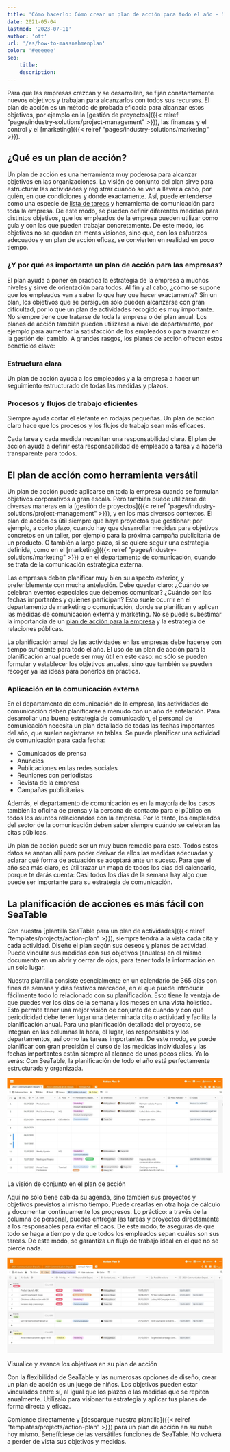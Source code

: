```yaml
---
title: 'Cómo hacerlo: Cómo crear un plan de acción para todo el año - SeaTable'
date: 2021-05-04
lastmod: '2023-07-11'
author: 'ott'
url: '/es/how-to-massnahmenplan'
color: '#eeeeee'
seo:
    title:
    description:
---
```


Para que las empresas crezcan y se desarrollen, se fijan constantemente nuevos objetivos y trabajan para alcanzarlos con todos sus recursos. El plan de acción es un método de probada eficacia para alcanzar estos objetivos, por ejemplo en la [gestión de proyectos]({{< relref "pages/industry-solutions/project-management" >}}), las finanzas y el control y el [marketing]({{< relref "pages/industry-solutions/marketing" >}}).

## ¿Qué es un plan de acción?

Un plan de acción es una herramienta muy poderosa para alcanzar objetivos en las organizaciones. La visión de conjunto del plan sirve para estructurar las actividades y registrar cuándo se van a llevar a cabo, por quién, en qué condiciones y dónde exactamente. Así, puede entenderse como una especie de [lista de tareas](https://seatable.io/es/to-do-liste-online/) y herramienta de comunicación para toda la empresa. De este modo, se pueden definir diferentes medidas para distintos objetivos, que los empleados de la empresa pueden utilizar como guía y con las que pueden trabajar concretamente. De este modo, los objetivos no se quedan en meras visiones, sino que, con los esfuerzos adecuados y un plan de acción eficaz, se convierten en realidad en poco tiempo.

### ¿Y por qué es importante un plan de acción para las empresas?

El plan ayuda a poner en práctica la estrategia de la empresa a muchos niveles y sirve de orientación para todos. Al fin y al cabo, ¿cómo se supone que los empleados van a saber lo que hay que hacer exactamente? Sin un plan, los objetivos que se persiguen sólo pueden alcanzarse con gran dificultad, por lo que un plan de actividades recogido es muy importante. No siempre tiene que tratarse de toda la empresa o del plan anual. Los planes de acción también pueden utilizarse a nivel de departamento, por ejemplo para aumentar la satisfacción de los empleados o para avanzar en la gestión del cambio. A grandes rasgos, los planes de acción ofrecen estos beneficios clave:

### Estructura clara

Un plan de acción ayuda a los empleados y a la empresa a hacer un seguimiento estructurado de todas las medidas y plazos.

### Procesos y flujos de trabajo eficientes

Siempre ayuda cortar el elefante en rodajas pequeñas. Un plan de acción claro hace que los procesos y los flujos de trabajo sean más eficaces.

Cada tarea y cada medida necesitan una responsabilidad clara. El plan de acción ayuda a definir esta responsabilidad de empleado a tarea y a hacerla transparente para todos.

## El plan de acción como herramienta versátil

Un plan de acción puede aplicarse en toda la empresa cuando se formulan objetivos corporativos a gran escala. Pero también puede utilizarse de diversas maneras en la [gestión de proyectos]({{< relref "pages/industry-solutions/project-management" >}}), y en los más diversos contextos. El plan de acción es útil siempre que haya proyectos que gestionar: por ejemplo, a corto plazo, cuando hay que desarrollar medidas para objetivos concretos en un taller, por ejemplo para la próxima campaña publicitaria de un producto. O también a largo plazo, si se quiere seguir una estrategia definida, como en el [marketing]({{< relref "pages/industry-solutions/marketing" >}}) o en el departamento de comunicación, cuando se trata de la comunicación estratégica externa.

Las empresas deben planificar muy bien su aspecto exterior, y preferiblemente con mucha antelación. Debe quedar claro: ¿Cuándo se celebran eventos especiales que debemos comunicar? ¿Cuándo son las fechas importantes y quiénes participan? Esto suele ocurrir en el departamento de marketing o comunicación, donde se planifican y aplican las medidas de comunicación externa y marketing. No se puede subestimar la importancia de un [plan de acción para la empresa](https://www.fuer-gruender.de/wissen/unternehmen-gruenden/aussenauftritt/externe-kommunikation/) y la estrategia de relaciones públicas.

La planificación anual de las actividades en las empresas debe hacerse con tiempo suficiente para todo el año. El uso de un plan de acción para la planificación anual puede ser muy útil en este caso: no sólo se pueden formular y establecer los objetivos anuales, sino que también se pueden recoger ya las ideas para ponerlos en práctica.

### Aplicación en la comunicación externa

En el departamento de comunicación de la empresa, las actividades de comunicación deben planificarse a menudo con un año de antelación. Para desarrollar una buena estrategia de comunicación, el personal de comunicación necesita un plan detallado de todas las fechas importantes del año, que suelen registrarse en tablas. Se puede planificar una actividad de comunicación para cada fecha:

- Comunicados de prensa
- Anuncios
- Publicaciones en las redes sociales
- Reuniones con periodistas
- Revista de la empresa
- Campañas publicitarias

Además, el departamento de comunicación es en la mayoría de los casos también la oficina de prensa y la persona de contacto para el público en todos los asuntos relacionados con la empresa. Por lo tanto, los empleados del sector de la comunicación deben saber siempre cuándo se celebran las citas públicas.

Un plan de acción puede ser un muy buen remedio para esto. Todos estos datos se anotan allí para poder derivar de ellos las medidas adecuadas y aclarar qué forma de actuación se adoptará ante un suceso. Para que el año sea más claro, es útil trazar un mapa de todos los días del calendario, porque te darás cuenta: Casi todos los días de la semana hay algo que puede ser importante para su estrategia de comunicación.

## La planificación de acciones es más fácil con SeaTable

Con nuestra [plantilla SeaTable para un plan de actividades]({{< relref "templates/projects/action-plan" >}}), siempre tendrá a la vista cada cita y cada actividad. Diseñe el plan según sus deseos y planes de actividad. Puede vincular sus medidas con sus objetivos (anuales) en el mismo documento en un abrir y cerrar de ojos, para tener toda la información en un solo lugar.

Nuestra plantilla consiste esencialmente en un calendario de 365 días con fines de semana y días festivos marcados, en el que puede introducir fácilmente todo lo relacionado con su planificación. Esto tiene la ventaja de que puedes ver los días de la semana y los meses en una vista holística. Esto permite tener una mejor visión de conjunto de cuándo y con qué periodicidad debe tener lugar una determinada cita o actividad y facilita la planificación anual. Para una planificación detallada del proyecto, se integran en las columnas la hora, el lugar, los responsables y los departamentos, así como las tareas importantes. De este modo, se puede planificar con gran precisión el curso de las medidas individuales y las fechas importantes están siempre al alcance de unos pocos clics. Ya lo verás: Con SeaTable, la planificación de todo el año está perfectamente estructurada y organizada.

![Con un plan de acción en formato de calendario, tendrá una visión general de sus medidas en todo momento](Overview.jpg)

La visión de conjunto en el plan de acción

Aquí no sólo tiene cabida su agenda, sino también sus proyectos y objetivos previstos al mismo tiempo. Puede crearlas en otra hoja de cálculo y documentar continuamente los progresos. Lo práctico: a través de la columna de personal, puedes entregar las tareas y proyectos directamente a los responsables para evitar el caos. De este modo, te aseguras de que todo se haga a tiempo y de que todos los empleados sepan cuáles son sus tareas. De este modo, se garantiza un flujo de trabajo ideal en el que no se pierde nada.

![Puedes anotar tus objetivos en tu plan de acción para trabajar en ellos continuamente](Annual-Goals.jpg)

Visualice y avance los objetivos en su plan de acción

Con la flexibilidad de SeaTable y las numerosas opciones de diseño, crear un plan de acción es un juego de niños. Los objetivos pueden estar vinculados entre sí, al igual que los plazos o las medidas que se repiten anualmente. Utilízalo para visionar tu estrategia y aplicar tus planes de forma directa y eficaz.

Comience directamente y [descargue nuestra plantilla]({{< relref "templates/projects/action-plan" >}}) para un plan de acción en su nube hoy mismo. Benefíciese de las versátiles funciones de SeaTable. No volverá a perder de vista sus objetivos y medidas.
